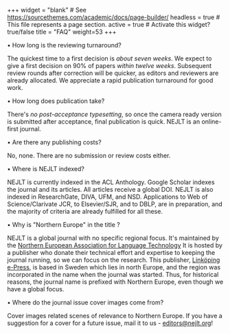 +++
widget = "blank"  # See https://sourcethemes.com/academic/docs/page-builder/
headless = true  # This file represents a page section.
active = true  # Activate this widget? true/false
title = "FAQ"
weight=53
+++

• How long is the reviewing turnaround?

The quickest time to a first decision is *about seven weeks*. We expect to give a first decision on 90% of papers *within twelve weeks*. Subsequent review rounds after correction will be quicker, as editors and reviewers are already allocated. We appreciate a rapid publication turnaround for good work. 

• How long does publication take?

There's *no post-acceptance typesetting*, so once the camera ready version is submitted after acceptance, final publication is quick. NEJLT is an online-first journal.

• Are there any publishing costs?

No, none. There are no submission or review costs either.

• Where is NEJLT indexed?

NEJLT is currently indexed in the ACL Anthology. Google Scholar indexes the journal and its articles. All articles receive a global DOI. NEJLT is also indexed in ResearchGate, DIVA, UFM, and NSD. Applications to Web of Science/Clarivate JCR, to Elsevier/SJR, and to DBLP, are in preparation, and the majority of criteria are already fulfilled for all these.

• Why is "Northern Europe" in the title ?

NEJLT is a global journal with no specific regional focus. It's maintained by the [Northern European Association for Language Technology](https://tekstlab.uio.no/nealt/s) It is hosted by a publisher who donate their technical effort and expertise to keeping the journal running, so we can focus on the research. This publisher, [Linköping e-Press](https://liu.se/en/article/epress), is based in Sweden which lies in north Europe, and the region was incorporated in the name when the journal was started. Thus, for historical reasons, the journal name is prefixed with Northern Europe, even though we have a global focus.

• Where do the journal issue cover images come from?

Cover images related scenes of relevance to Northern Europe. If you have a suggestion for a cover for a future issue, mail it to us - [editors@nejlt.org](editors@nejlt.org)!